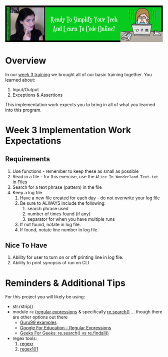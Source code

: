 <a href='https://www.learntocodeonline.com/'><img src='https://github.com/ProsperousHeart/TrainingUsingJupyter/blob/master/IMGs/learn-to-code-online.png?raw=true'></a>

# Overview

In our [week 3 training](../../Week_3) we brought all of our basic training together. You learned about:
1. Input/Output
2. Exceptions & Assertions

This implementation work expects you to bring in all of what you learned into this program. 

# Week 3 Implementation Work Expectations

## Requirements

1. Use functions - remember to keep these as small as possible
2. Read in a file - for this exercise, use the `Alice In Wonderland Text.txt` in [Files](Files)
3. Search for a text phrase (pattern)  in the file
4. Keep a log file
   1. Have a new file created for each day - do not overwrite your log file
   2. Be sure to ALWAYS include the following:
      1. search phrase used
      2. number of times found (if any)
      3. separator for when you have multiple runs
   3. If not found, notate in log file.
   4. If found, notate line number in log file.

## Nice To Have

1. Ability for user to turn on or off printing line in log file.
2. Ability to print synopsis of run on CLI

# Reminders & Additional Tips

For this project you will likely be using:
- str.rstrip()
- module `re` ([regular expressions](https://docs.python.org/3/library/re.html) & specifically [re.search()](https://docs.python.org/3/library/re.html#re.search) ... though there are other options out there
  - [Guru99 examples](https://www.guru99.com/python-regular-expressions-complete-tutorial.html)
  - [Google For Education - Regular Expressions](https://developers.google.com/edu/python/regular-expressions)
  - [Geeks For Geeks:  re.search() vs re.findall()](https://www.geeksforgeeks.org/python-regex-re-search-vs-re-findall/)
- regex tools:
  1. [regexr](https://regexr.com/)
  2. [regex101](https://regex101.com/)